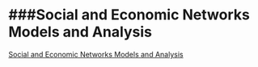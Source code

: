 ###Social and Economic Networks Models and Analysis
===========

[Social and Economic Networks Models and Analysis](https://class.coursera.org/networksonline-002)
